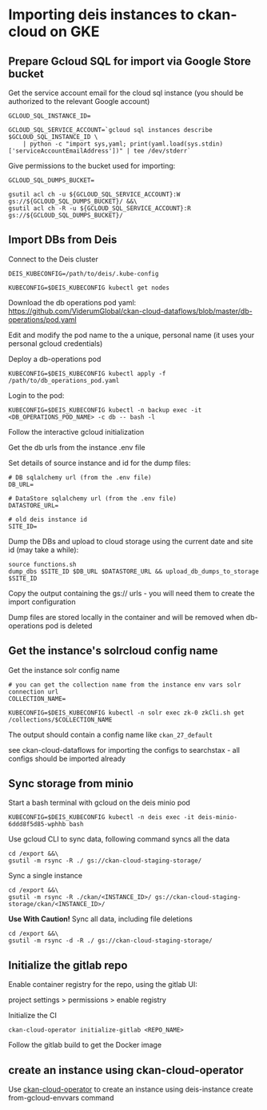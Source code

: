 # Importing deis instances to ckan-cloud on GKE

## Prepare Gcloud SQL for import via Google Store bucket

Get the service account email for the cloud sql instance (you should be authorized to the relevant Google account)

```
GCLOUD_SQL_INSTANCE_ID=

GCLOUD_SQL_SERVICE_ACCOUNT=`gcloud sql instances describe $GCLOUD_SQL_INSTANCE_ID \
    | python -c "import sys,yaml; print(yaml.load(sys.stdin)['serviceAccountEmailAddress'])" | tee /dev/stderr`
```

Give permissions to the bucket used for importing:

```
GCLOUD_SQL_DUMPS_BUCKET=

gsutil acl ch -u ${GCLOUD_SQL_SERVICE_ACCOUNT}:W gs://${GCLOUD_SQL_DUMPS_BUCKET}/ &&\
gsutil acl ch -R -u ${GCLOUD_SQL_SERVICE_ACCOUNT}:R gs://${GCLOUD_SQL_DUMPS_BUCKET}/
```

## Import DBs from Deis

Connect to the Deis cluster

```
DEIS_KUBECONFIG=/path/to/deis/.kube-config

KUBECONFIG=$DEIS_KUBECONFIG kubectl get nodes
```

Download the db operations pod yaml: https://github.com/ViderumGlobal/ckan-cloud-dataflows/blob/master/db-operations/pod.yaml

Edit and modify the pod name to the a unique, personal name (it uses your personal gcloud credentials)

Deploy a db-operations pod

```
KUBECONFIG=$DEIS_KUBECONFIG kubectl apply -f /path/to/db_operations_pod.yaml
```

Login to the pod:

```
KUBECONFIG=$DEIS_KUBECONFIG kubectl -n backup exec -it <DB_OPERATIONS_POD_NAME> -c db -- bash -l
```

Follow the interactive gcloud initialization

Get the db urls from the instance .env file

Set details of source instance and id for the dump files:

```
# DB sqlalchemy url (from the .env file)
DB_URL=

# DataStore sqlalchemy url (from the .env file)
DATASTORE_URL=

# old deis instance id
SITE_ID=
```

Dump the DBs and upload to cloud storage using the current date and site id (may take a while):

```
source functions.sh
dump_dbs $SITE_ID $DB_URL $DATASTORE_URL && upload_db_dumps_to_storage $SITE_ID
```

Copy the output containing the gs:// urls - you will need them to create the import configuration

Dump files are stored locally in the container and will be removed when db-operations pod is deleted

## Get the instance's solrcloud config name

Get the instance solr config name

```
# you can get the collection name from the instance env vars solr connection url
COLLECTION_NAME=

KUBECONFIG=$DEIS_KUBECONFIG kubectl -n solr exec zk-0 zkCli.sh get /collections/$COLLECTION_NAME
```

The output should contain a config name like `ckan_27_default`

see ckan-cloud-dataflows for importing the configs to searchstax - all configs should be imported already

## Sync storage from minio

Start a bash terminal with gcloud on the deis minio pod

```
KUBECONFIG=$DEIS_KUBECONFIG kubectl -n deis exec -it deis-minio-6ddd8f5d85-wphhb bash
```

Use gcloud CLI to sync data, following command syncs all the data

```
cd /export &&\
gsutil -m rsync -R ./ gs://ckan-cloud-staging-storage/
```

Sync a single instance

```
cd /export &&\
gsutil -m rsync -R ./ckan/<INSTANCE_ID>/ gs://ckan-cloud-staging-storage/ckan/<INSTANCE_ID>/
```

**Use With Caution!** Sync all data, including file deletions

```
cd /export &&\
gsutil -m rsync -d -R ./ gs://ckan-cloud-staging-storage/
```

## Initialize the gitlab repo

Enable container registry for the repo, using the gitlab UI:

project settings > permissions > enable registry

Initialize the CI

```
ckan-cloud-operator initialize-gitlab <REPO_NAME>
```

Follow the gitlab build to get the Docker image

## create an instance using ckan-cloud-operator

Use [ckan-cloud-operator](https://github.com/ViderumGlobal/ckan-cloud-operator) to create an instance using deis-instance create from-gcloud-envvars command
